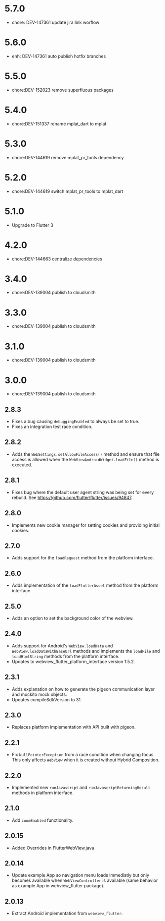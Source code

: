# 5.7.0

- chore: DEV-147361 update jira link worflow

# 5.6.0

- enh: DEV-147361 auto publish hotfix branches 

# 5.5.0

- chore:DEV-152023 remove superfluous packages

# 5.4.0

- chore:DEV-151337 rename mplat_dart to mplat

# 5.3.0

- chore:DEV-144619 remove mplat_pr_tools dependency

# 5.2.0

- chore:DEV-144619 switch mplat_pr_tools to mplat_dart

# 5.1.0

- Upgrade to Flutter 3

# 4.2.0

- chore:DEV-144663 centralize dependencies

# 3.4.0

- chore:DEV-139004 publish to cloudsmith

# 3.3.0

- chore:DEV-139004 publish to cloudsmith

# 3.1.0

- chore:DEV-139004 publish to cloudsmith

# 3.0.0

- chore:DEV-139004 publish to cloudsmith

## 2.8.3

* Fixes a bug causing `debuggingEnabled` to always be set to true.
* Fixes an integration test race condition.

## 2.8.2

* Adds the `WebSettings.setAllowFileAccess()` method and ensure that file access is allowed when the `WebViewAndroidWidget.loadFile()` method is executed.

## 2.8.1

* Fixes bug where the default user agent string was being set for every rebuild. See
  https://github.com/flutter/flutter/issues/94847.

## 2.8.0

* Implements new cookie manager for setting cookies and providing initial cookies.

## 2.7.0

* Adds support for the `loadRequest` method from the platform interface.

## 2.6.0

* Adds implementation of the `loadFlutterAsset` method from the platform interface.

## 2.5.0

* Adds an option to set the background color of the webview.

## 2.4.0

* Adds support for Android's `WebView.loadData` and `WebView.loadDataWithBaseUrl` methods and implements the `loadFile` and `loadHtmlString` methods from the platform interface.
* Updates to webview_flutter_platform_interface version 1.5.2.

## 2.3.1

* Adds explanation on how to generate the pigeon communication layer and mockito mock objects.
* Updates compileSdkVersion to 31.

## 2.3.0

* Replaces platform implementation with API built with pigeon.

## 2.2.1

* Fix `NullPointerException` from a race condition when changing focus. This only affects `WebView`
when it is created without Hybrid Composition.

## 2.2.0

* Implemented new `runJavascript` and `runJavascriptReturningResult` methods in platform interface.

## 2.1.0

* Add `zoomEnabled` functionality.

## 2.0.15

* Added Overrides in  FlutterWebView.java

## 2.0.14

* Update example App so navigation menu loads immediatly but only becomes available when `WebViewController` is available (same behavior as example App in webview_flutter package).

## 2.0.13

* Extract Android implementation from `webview_flutter`.

